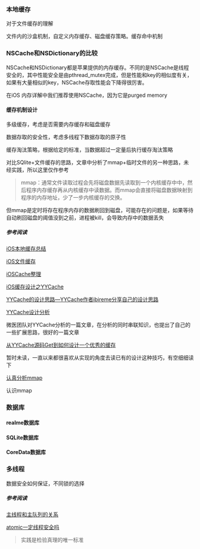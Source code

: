 ### 本地缓存

对于文件缓存的理解

文件内的沙盒机制，自定义内存缓存、磁盘缓存策略。缓存命中机制

### NSCache和NSDictionary的比较

NSCache和NSDictionary都是苹果提供的内存缓存。不同的是NSCache是线程安全的，其中性能安全是由pthread_mutex完成，但是性能和key的相似度有关，如果有大量相似的key，NSCache存取性能会下降得很厉害。

在iOS 内存详解中我们推荐使用NSCache，因为它是purged memory

#### 缓存机制设计

多级缓存，考虑是否需要内存缓存和磁盘缓存

数据存取的安全性，考虑多线程下数据存取的原子性

缓存淘汰策略，根据给定的标准，当数据超过一定量后执行缓存淘汰策略

对比SQlite+文件缓存的思路，文章中分析了mmap+临时文件的另一种思路，未经实践，所以这里仅作参考

> mmap：通常文件读取过程会先将磁盘数据先读取到一个内核缓存中中，然后程序内存缓存再从内核缓存中读数据。而mmap会直接将磁盘数据映射到程序的内存地址，少了一步内核缓存的交换。

但mmap是定时将存在程序内存的数据刷回到磁盘，可能存在的问题是，如果等待自动刷回磁盘的阈值没到之前，进程被kill，会导致内存中的数据丢失

##### 参考阅读

[iOS本地缓存总结](https://www.jianshu.com/p/a8251c8c0298)

[iOS文件缓存](https://ctinusdev.github.io/2017/07/29/FileCache/)

[iOSCache整理](https://juejin.im/post/6844903522106867726)

[iOS缓存设计之YYCache](https://www.infoq.cn/article/V3J6HrWtrzjUmGOz66f5)

[YYCache的设计思路—YYCache作者ibireme分享自己的设计思路](https://blog.ibireme.com/2015/10/26/yycache/)

[YYCache设计分析](https://juejin.im/post/6885605205380562952)

微医团队对YYCache分析的一篇文章，在分析的同时串联知识，也提出了自己的一些扩展思路，很好的一篇文章

[从YYCache源码Get到如何设计一个优秀的缓存](https://lision.me/yycache/)

暂时未读，一直以来都很喜欢从实现的角度去读已有的设计这种技巧，有空细细读下

[认真分析mmap](https://www.cnblogs.com/huxiao-tee/p/4660352.html)

认识mmap

### 数据库

#### realme数据库

#### SQLite数据库

#### CoreData数据库

### 多线程

数据安全如何保证，不同锁的选择

##### 参考阅读

[主线程和主队列的关系](https://mp.weixin.qq.com/s/OWya_IW3isFHEysPUOkEvA)

[atomic一定线程安全吗]()



> 实践是检验真理的唯一标准